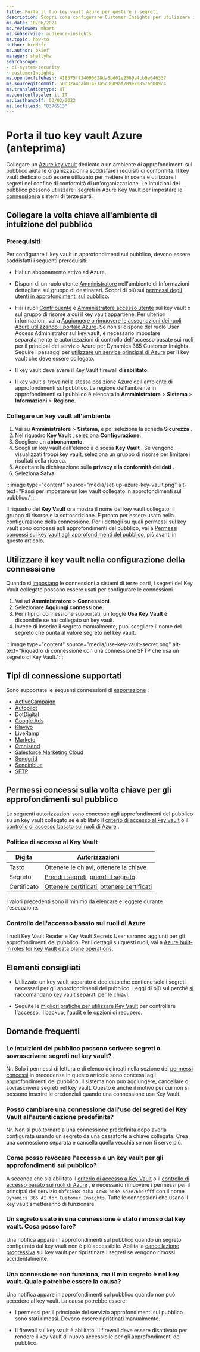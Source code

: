 ```yaml
---
title: Porta il tuo key vault Azure per gestire i segreti
description: Scopri come configurare Customer Insights per utilizzare il tuo key vault Azure.
ms.date: 10/06/2021
ms.reviewer: mhart
ms.subservice: audience-insights
ms.topic: how-to
author: brndkfr
ms.author: bkief
manager: shellyha
searchScope:
- ci-system-security
- customerInsights
ms.openlocfilehash: 418575f724090628da8bd01e2569a4cb9e646337
ms.sourcegitcommit: 50d32a4cab01421a5c3689af789e20857ab009c4
ms.translationtype: HT
ms.contentlocale: it-IT
ms.lasthandoff: 03/03/2022
ms.locfileid: "8376513"
---
```

# <a name="bring-your-own-azure-key-vault-preview"></a>Porta il tuo key vault Azure (anteprima)

Collegare un [Azure key vault](/azure/key-vault/general/basic-concepts) dedicato a un ambiente di approfondimenti sul pubblico aiuta le organizzazioni a soddisfare i requisiti di conformità.
Il key vault dedicato può essere utilizzato per mettere in scena e utilizzare i segreti nel confine di conformità di un'organizzazione. Le intuizioni del pubblico possono utilizzare i segreti in Azure Key Vault per impostare le [connessioni](connections.md) a sistemi di terze parti.

## <a name="link-the-key-vault-to-the-audience-insights-environment"></a>Collegare la volta chiave all'ambiente di intuizione del pubblico

### <a name="prerequisites"></a>Prerequisiti

Per configurare il key vault in approfondimenti sul pubblico, devono essere soddisfatti i seguenti prerequisiti:

- Hai un abbonamento attivo ad Azure.

- Disponi di un ruolo utente [Amministratore](permissions.md#admin) nell'ambiente di Informazioni dettagliate sul gruppo di destinatari. Scopri di più sui [permessi degli utenti in approfondimenti sul pubblico](permissions.md#assign-roles-and-permissions).

- Hai i ruoli [Contribuente](/azure/role-based-access-control/built-in-roles#contributor) e [Amministratore accesso utente](/azure/role-based-access-control/built-in-roles#user-access-administrator) sul key vault o sul gruppo di risorse a cui il key vault appartiene. Per ulteriori informazioni, vai a [Aggiungere o rimuovere le assegnazioni dei ruoli Azure utilizzando il portale Azure](/azure/role-based-access-control/role-assignments-portal). Se non si dispone del ruolo User Access Administrator sul key vault, è necessario impostare separatamente le autorizzazioni di controllo dell'accesso basate sui ruoli per il principal del servizio Azure per Dynamics 365 Customer Insights . Seguire i passaggi per [utilizzare un service principal di Azure](connect-service-principal.md) per il key vault che deve essere collegato.

- Il key vault deve avere il Key Vault firewall **disabilitato**.

- Il key vault si trova nella stessa [posizione Azure](https://azure.microsoft.com/global-infrastructure/geographies/#overview) dell'ambiente di approfondimenti sul pubblico. La regione dell'ambiente in approfondimenti sul pubblico è elencata in **Amministratore** > **Sistema** > **Informazioni** > **Regione**.

### <a name="link-a-key-vault-to-the-environment"></a>Collegare un key vault all'ambiente

1. Vai su **Amministratore** > **Sistema**, e poi seleziona la scheda **Sicurezza** .
1. Nel riquadro **Key Vault** , seleziona **Configurazione**.
1. Scegliere un **abbonamento**.
1. Scegli un key vault dall'elenco a discesa **Key Vault** . Se vengono visualizzati troppi key vault, seleziona un gruppo di risorse per limitare i risultati della ricerca.
1. Accettare la dichiarazione sulla **privacy e la conformità dei dati** .
1. Seleziona **Salva**.

:::image type="content" source="media/set-up-azure-key-vault.png" alt-text="Passi per impostare un key vault collegato in approfondimenti sul pubblico.":::

Il riquadro del **Key Vault** ora mostra il nome del key vault collegato, il gruppo di risorse e la sottoscrizione. È pronto per essere usato nella configurazione della connessione.
Per i dettagli su quali permessi sul key vault sono concessi agli approfondimenti del pubblico, vai a [Permessi concessi sul key vault agli approfondimenti del pubblico](#permissions-granted-on-the-key-vault-to-audience-insights), più avanti in questo articolo.

## <a name="use-the-key-vault-in-the-connection-setup"></a>Utilizzare il key vault nella configurazione della connessione

Quando si [impostano](connections.md) le connessioni a sistemi di terze parti, i segreti del Key Vault collegato possono essere usati per configurare le connessioni.

1. Vai ad **Amministratore** > **Connessioni**.
1. Selezionare **Aggiungi connessione**.
1. Per i tipi di connessione supportati, un toggle **Usa Key Vault** è disponibile se hai collegato un key vault.
1. Invece di inserire il segreto manualmente, puoi scegliere il nome del segreto che punta al valore segreto nel key vault.

:::image type="content" source="media/use-key-vault-secret.png" alt-text="Riquadro di connessione con una connessione SFTP che usa un segreto di Key Vault.":::

## <a name="supported-connection-types"></a>Tipi di connessione supportati

Sono supportate le seguenti connessioni di [esportazione](export-destinations.md) :

* [ActiveCampaign](export-active-campaign.md)
* [Autopilot](export-autopilot.md)
* [DotDigital](export-dotdigital.md)
* [Google Ads](export-google-ads.md)
* [Klaviyo](export-klaviyo.md)
* [LiveRamp](export-liveramp.md)
* [Marketo](export-marketo.md)
* [Omnisend](export-omnisend.md)
* [Salesforce Marketing Cloud](export-salesforce.md)
* [Sendgrid](export-sendgrid.md)
* [Sendinblue](export-sendinblue.md)
* [SFTP](export-sftp.md)

## <a name="permissions-granted-on-the-key-vault-to-audience-insights"></a>Permessi concessi sulla volta chiave per gli approfondimenti sul pubblico

Le seguenti autorizzazioni sono concesse agli approfondimenti del pubblico su un key vault collegato se è abilitato il [criterio di accesso al key vault](/azure/key-vault/general/assign-access-policy?tabs=azure-portal) o il [controllo di accesso basato sui ruoli di Azure](/azure/key-vault/general/rbac-guide?tabs=azure-cli) .

### <a name="key-vault-access-policy"></a>Politica di accesso al Key Vault

| Digita        | Autorizzazioni          |
| ----------- | -------------------- |
| Tasto         | [Ottenere le chiavi](/rest/api/keyvault/get-keys), [ottenere la chiave](/rest/api/keyvault/get-key)                                 |
| Segreto      | [Prendi i segreti](/rest/api/keyvault/get-secrets), [prendi il segreto](/rest/api/keyvault/get-secret)                     |
| Certificato | [Ottenere certificati](/rest/api/keyvault/get-certificates), [ottenere certificati](/rest/api/keyvault/get-certificate) |

I valori precedenti sono il minimo da elencare e leggere durante l'esecuzione.

### <a name="azure-role-based-access-control"></a>Controllo dell'accesso basato sui ruoli di Azure

I ruoli Key Vault Reader e Key Vault Secrets User saranno aggiunti per gli approfondimenti del pubblico. Per i dettagli su questi ruoli, vai a [Azure built-in roles for Key Vault data plane operations](/azure/key-vault/general/rbac-guide?tabs=azure-cli).

## <a name="recommendations"></a>Elementi consigliati

- Utilizzate un key vault separato o dedicato che contiene solo i segreti necessari per gli approfondimenti del pubblico. Leggi di più sul perché [si raccomandano key vault separati per le chiavi](/azure/key-vault/general/best-practices#why-we-recommend-separate-key-vaults).

- Seguite le [migliori pratiche per utilizzare Key Vault](/azure/key-vault/general/best-practices#turn-on-logging) per controllare l'accesso, il backup, l'audit e le opzioni di recupero.

## <a name="frequently-asked-questions"></a>Domande frequenti

### <a name="can-audience-insights-write-secrets-or-overwrite-secrets-into-the-key-vault"></a>Le intuizioni del pubblico possono scrivere segreti o sovrascrivere segreti nel key vault?

Nr. Solo i permessi di lettura e di elenco delineati nella sezione dei [permessi concessi](#permissions-granted-on-the-key-vault-to-audience-insights) in precedenza in questo articolo sono concessi agli approfondimenti del pubblico. Il sistema non può aggiungere, cancellare o sovrascrivere segreti nel key vault. Questo è anche il motivo per cui non si possono inserire le credenziali quando una connessione usa Key Vault.

### <a name="can-i-change-a-connection-from-using-key-vault-secrets-to-default-authentication"></a>Posso cambiare una connessione dall'uso dei segreti del Key Vault all'autenticazione predefinita?

Nr. Non si può tornare a una connessione predefinita dopo averla configurata usando un segreto da una cassaforte a chiave collegata. Crea una connessione separata e cancella quella vecchia se non ti serve più.

### <a name="how-can-i-revoke-access-to-a-key-vault-for-audience-insights"></a>Come posso revocare l'accesso a un key vault per gli approfondimenti sul pubblico?

A seconda che sia abilitato il [criterio di accesso a Key Vault](/azure/key-vault/general/assign-access-policy?tabs=azure-portal) o il [controllo di accesso basato sui ruoli di Azure](/azure/key-vault/general/rbac-guide?tabs=azure-cli) , è necessario rimuovere i permessi per il principal del servizio `0bfc4568-a4ba-4c58-bd3e-5d3e76bd7fff` con il nome `Dynamics 365 AI for Customer Insights`. Tutte le connessioni che usano il key vault smetteranno di funzionare.

### <a name="a-secret-thats-used-in-a-connection-got-removed-from-the-key-vault-what-can-i-do"></a>Un segreto usato in una connessione è stato rimosso dal key vault. Cosa posso fare?

Una notifica appare in approfondimenti sul pubblico quando un segreto configurato dal key vault non è più accessibile. Abilita la [cancellazione progressiva](/azure/key-vault/general/soft-delete-overview) sul key vault per ripristinare i segreti se vengono rimossi accidentalmente.

### <a name="a-connection-doesnt-work-but-my-secret-is-in-the-key-vault-what-might-be-the-cause"></a>Una connessione non funziona, ma il mio segreto è nel key vault. Quale potrebbe essere la causa?

Una notifica appare in approfondimenti sul pubblico quando non può accedere al key vault. La causa potrebbe essere:

- I permessi per il principale del servizio approfondimenti sul pubblico sono stati rimossi. Devono essere ripristinati manualmente.

- Il firewall sul key vault è abilitato. Il firewall deve essere disattivato per rendere il key vault di nuovo accessibile per gli approfondimenti del pubblico.
